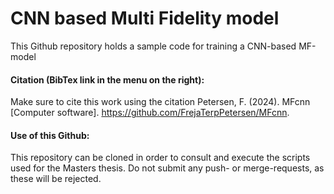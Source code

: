 # CNN based Multi Fidelity model
This Github repository holds a sample code for training a CNN-based MF-model

#### Citation (BibTex link in the menu on the right):
Make sure to cite this work using the citation
Petersen, F. (2024). MFcnn [Computer software]. https://github.com/FrejaTerpPetersen/MFcnn.

#### Use of this Github:
This repository can be cloned in order to consult and execute the scripts used for the Masters thesis. Do not submit any push- or merge-requests, as these will be rejected. 
